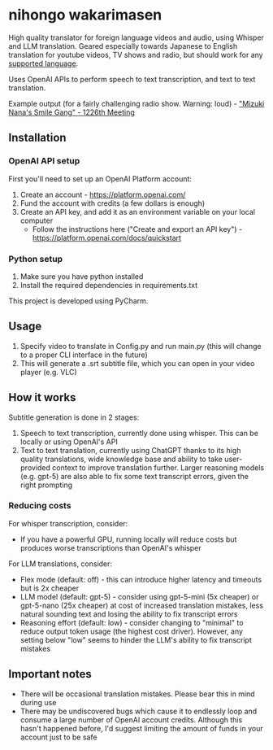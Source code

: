 # nihongo wakarimasen

High quality translator for foreign language videos and audio, using Whisper and LLM translation. Geared especially towards Japanese to English translation for youtube videos, TV shows and radio, but should work for any [supported language](https://github.com/openai/whisper#available-models-and-languages).

Uses OpenAI APIs to perform speech to text transcription, and text to text translation.

Example output (for a fairly challenging radio show. Warning: loud) - ["Mizuki Nana's Smile Gang" - 1226th Meeting](https://youtu.be/n8Vh4KrpgHU)

## Installation

### OpenAI API setup

First you'll need to set up an OpenAI Platform account:
1. Create an account - https://platform.openai.com/
2. Fund the account with credits (a few dollars is enough)
3. Create an API key, and add it as an environment variable on your local computer
   - Follow the instructions here ("Create and export an API key") - https://platform.openai.com/docs/quickstart

### Python setup

1. Make sure you have python installed
2. Install the required dependencies in requirements.txt

This project is developed using PyCharm.

## Usage

1. Specify video to translate in Config.py and run main.py (this will change to a proper CLI interface in the future)
2. This will generate a .srt subtitle file, which you can open in your video player (e.g. VLC)

## How it works

Subtitle generation is done in 2 stages:
1. Speech to text transcription, currently done using whisper. This can be locally or using OpenAI's API
2. Text to text translation, currently using ChatGPT thanks to its high quality translations, wide knowledge base and ability to take user-provided context to improve translation further. Larger reasoning models (e.g. gpt-5) are also able to fix some text transcript errors, given the right prompting

### Reducing costs
For whisper transcription, consider:
- If you have a powerful GPU, running locally will reduce costs but produces worse transcriptions than OpenAI's whisper

For LLM translations, consider:
- Flex mode (default: off) - this can introduce higher latency and timeouts but is 2x cheaper
- LLM model (default: gpt-5) - consider using gpt-5-mini (5x cheaper) or gpt-5-nano (25x cheaper) at cost of increased translation mistakes, less natural sounding text and losing the ability to fix transcript errors
- Reasoning effort (default: low) - consider changing to "minimal" to reduce output token usage (the highest cost driver). However, any setting below "low" seems to hinder the LLM's ability to fix transcript mistakes

## Important notes

- There will be occasional translation mistakes. Please bear this in mind during use
- There may be undiscovered bugs which cause it to endlessly loop and consume a large number of OpenAI account credits. Although this hasn't happened before, I'd suggest limiting the amount of funds in your account just to be safe